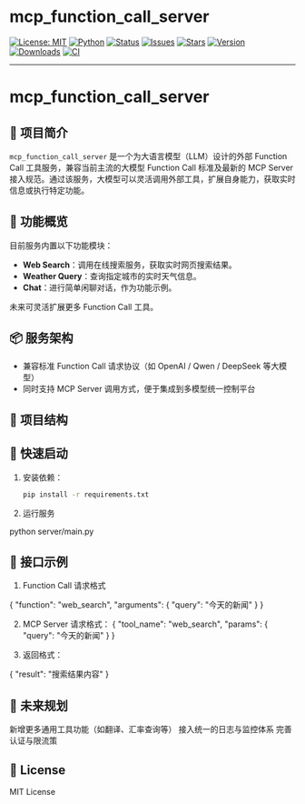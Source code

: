 # mcp_function_call_server

[![License: MIT](https://img.shields.io/badge/License-MIT-green.svg)](LICENSE)
[![Python](https://img.shields.io/badge/Python-3.10%2B-blue.svg)](https://www.python.org/)
[![Status](https://img.shields.io/badge/status-active-brightgreen.svg)]()
[![Issues](https://img.shields.io/github/issues/hongjiaren/mcp_function_call_server.svg)](https://github.com/hongjiaren/mcp_function_call_server/issues)
[![Stars](https://img.shields.io/github/stars/hongjiaren/mcp_function_call_server.svg?style=social)](https://github.com/hongjiaren/mcp_function_call_server/stargazers)
[![Version](https://img.shields.io/badge/version-1.0.0-orange.svg)]()
[![Downloads](https://img.shields.io/badge/downloads-100%2B-lightgrey.svg)]()
[![CI](https://img.shields.io/badge/build-passing-brightgreen.svg)]()

---
# mcp_function_call_server

## 📖 项目简介

`mcp_function_call_server` 是一个为大语言模型（LLM）设计的外部 Function Call 工具服务，兼容当前主流的大模型 Function Call 标准及最新的 MCP Server 接入规范。通过该服务，大模型可以灵活调用外部工具，扩展自身能力，获取实时信息或执行特定功能。

## 🎯 功能概览

目前服务内置以下功能模块：

- **Web Search**：调用在线搜索服务，获取实时网页搜索结果。
- **Weather Query**：查询指定城市的实时天气信息。
- **Chat**：进行简单闲聊对话，作为功能示例。

未来可灵活扩展更多 Function Call 工具。

## 📦 服务架构

- 兼容标准 Function Call 请求协议（如 OpenAI / Qwen / DeepSeek 等大模型）
- 同时支持 MCP Server 调用方式，便于集成到多模型统一控制平台

## 📂 项目结构




## 🚀 快速启动

1. 安装依赖：
   ```bash
   pip install -r requirements.txt


2. 运行服务

python server/main.py


## 📡 接口示例

1. Function Call 请求格式

{
  "function": "web_search",
  "arguments": {
    "query": "今天的新闻"
  }
}

2. MCP Server 请求格式：
{
  "tool_name": "web_search",
  "params": {
    "query": "今天的新闻"
  }
}

3. 返回格式：

{
  "result": "搜索结果内容"
}

## 📌 未来规划

新增更多通用工具功能（如翻译、汇率查询等）
接入统一的日志与监控体系
完善认证与限流策


## 📄 License

MIT License
